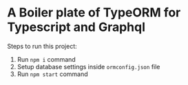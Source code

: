 # A Boiler plate of TypeORM for Typescript and Graphql

Steps to run this project:

1. Run `npm i` command
2. Setup database settings inside `ormconfig.json` file
3. Run `npm start` command
